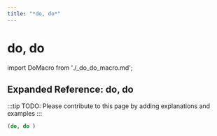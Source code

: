 ```yaml
---
title: "*do, do*"
---
```


# do, do

import DoMacro from './_do_do_macro.md';

<DoMacro />

## Expanded Reference: do, do

:::tip
TODO: Please contribute to this page by adding explanations and examples
:::

```lisp
(do, do )
```
